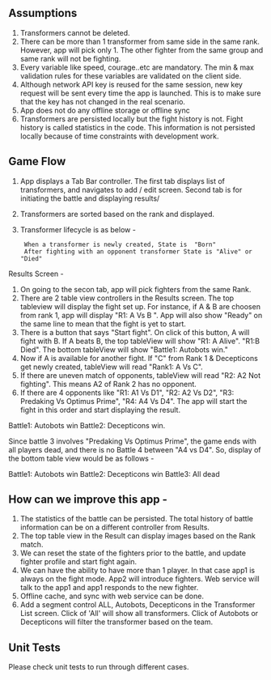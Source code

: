 ## Assumptions

1) Transformers cannot be deleted.  
2) There can be more than 1 transformer from same side in the same rank. However, app will pick only 1. The other fighter from the same group and same rank will not be fighting.
3) Every variable like speed, courage..etc are mandatory. The min & max validation rules for these variables are validated on the client side.
4) Although network API key is reused for the same session, new key request will be sent every time the app is launched. This is to make sure that the key has not changed in the real scenario.
5) App does not do any offline storage or offline sync
6) Transformers are persisted locally but the fight history is not. Fight history is called statistics in the code. This information is not persisted locally because of time constraints with development work.


## Game Flow

1) App displays a Tab Bar controller. The first tab displays list of transformers, and navigates to add / edit screen.
    Second tab is for initiating the battle and displaying results/
2) Transformers are sorted based on the rank and displayed.
3) Transformer lifecycle is as below -

        When a transformer is newly created, State is  "Born"
        After fighting with an opponent transformer State is "Alive" or "Died"
  
  
  Results Screen -
  
  1) On going to the secon tab, app will pick fighters from the same Rank.
   2) There are 2 table view controllers in the Results screen. The top tableview will display the fight set up. 
   For instance, if A & B are choosen from rank 1, app will display "R1: A Vs B ". App will also show "Ready" on the same line to mean that the fight is yet to start.
   3) There is a button that says "Start fight". On click of this button, A will fight with B. If A beats B, the top tableView will show "R1: A  Alive". "R1:B Died". The bottom tableView will show "Battle1: Autobots win."
   4) Now if A is available for another fight. If "C" from Rank 1 & Decepticons get newly created, tableView will read "Rank1: A Vs C".
   5) If there are uneven match of opponents, tableView will read "R2: A2   Not fighting". This means A2 of Rank 2 has no opponent.
   6)  If there are 4 opponents like "R1: A1 Vs D1", "R2: A2 Vs D2", "R3: Predaking Vs Optimus Prime", "R4: A4 Vs D4". The app will start the fight in this order and start displaying the result.
   
   Battle1: Autobots win
   Battle2: Decepticons win.
   
   Since battle 3 involves "Predaking Vs Optimus Prime", the game ends with all players dead, and there is no Battle 4 between "A4 vs D4". So, display of the bottom table view would be as follows -
   
   Battle1: Autobots win
   Battle2: Decepticons win
   Battle3: All dead
   

## How can we improve this app -

1) The statistics of the battle can be persisted. The total history of battle information can be on a different controller from Results.
2) The top table view in the Result can display images based on the Rank match.
3) We can reset the state of the fighters prior to the battle, and update fighter profile and start fight again.
4) We can have the ability to have more than 1 player. In that case app1 is always on the fight mode. App2 will introduce fighters. Web service will talk to the app1 and app1 responds to the new fighter. 
5) Offline cache, and sync with web service can be done.
6) Add a segment control ALL, Autobots, Decepticons in the Transformer List screen. Click of 'All' will show all transformers. Click of Autobots or Decepticons will filter the transformer based on the team.


## Unit Tests

Please check unit tests to run through different cases. 
